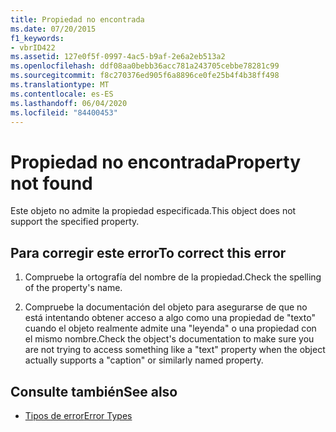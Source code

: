 ```yaml
---
title: Propiedad no encontrada
ms.date: 07/20/2015
f1_keywords:
- vbrID422
ms.assetid: 127e0f5f-0997-4ac5-b9af-2e6a2eb513a2
ms.openlocfilehash: ddf08aa0bebb36acc781a243705cebbe78281c99
ms.sourcegitcommit: f8c270376ed905f6a8896ce0fe25b4f4b38ff498
ms.translationtype: MT
ms.contentlocale: es-ES
ms.lasthandoff: 06/04/2020
ms.locfileid: "84400453"
---
```

# <a name="property-not-found"></a><span data-ttu-id="3fe95-102">Propiedad no encontrada</span><span class="sxs-lookup"><span data-stu-id="3fe95-102">Property not found</span></span>
<span data-ttu-id="3fe95-103">Este objeto no admite la propiedad especificada.</span><span class="sxs-lookup"><span data-stu-id="3fe95-103">This object does not support the specified property.</span></span>  
  
## <a name="to-correct-this-error"></a><span data-ttu-id="3fe95-104">Para corregir este error</span><span class="sxs-lookup"><span data-stu-id="3fe95-104">To correct this error</span></span>  
  
1. <span data-ttu-id="3fe95-105">Compruebe la ortografía del nombre de la propiedad.</span><span class="sxs-lookup"><span data-stu-id="3fe95-105">Check the spelling of the property's name.</span></span>  
  
2. <span data-ttu-id="3fe95-106">Compruebe la documentación del objeto para asegurarse de que no está intentando obtener acceso a algo como una propiedad de "texto" cuando el objeto realmente admite una "leyenda" o una propiedad con el mismo nombre.</span><span class="sxs-lookup"><span data-stu-id="3fe95-106">Check the object's documentation to make sure you are not trying to access something like a "text" property when the object actually supports a "caption" or similarly named property.</span></span>  
  
## <a name="see-also"></a><span data-ttu-id="3fe95-107">Consulte también</span><span class="sxs-lookup"><span data-stu-id="3fe95-107">See also</span></span>

- [<span data-ttu-id="3fe95-108">Tipos de error</span><span class="sxs-lookup"><span data-stu-id="3fe95-108">Error Types</span></span>](../../programming-guide/language-features/error-types.md)
